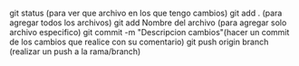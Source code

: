git status (para ver que archivo en los que tengo cambios)
git add . (para agregar todos los archivos)
git add Nombre del archivo (para agregar solo archivo especifico)
git commit -m "Descripcion cambios"(hacer un commit de los cambios que realice con su comentario)
git push origin branch (realizar un push a la rama/branch)